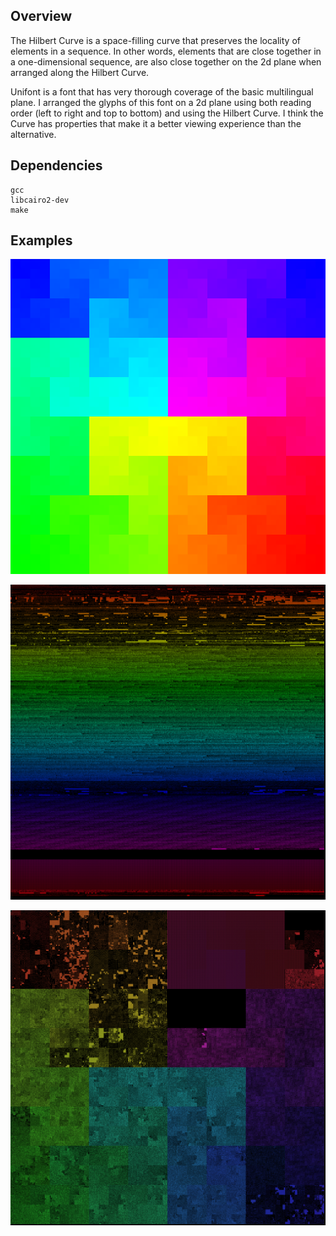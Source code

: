## Overview

The Hilbert Curve is a space-filling curve that preserves the locality of
elements in a sequence. In other words, elements that are close together in a
one-dimensional sequence, are also close together on the 2d plane when arranged
along the Hilbert Curve.

Unifont is a font that has very thorough coverage of the basic multilingual
plane. I arranged the glyphs of this font on a 2d plane using both reading
order (left to right and top to bottom) and using the Hilbert Curve. I think
the Curve has properties that make it a better viewing experience than the
alternative.

## Dependencies

```
gcc
libcairo2-dev
make
```

## Examples

![The Hilbert Curve](https://github.com/samchristywork/hilbert-unifont/blob/main/examples/hilbert_curve.png)

![Unifont in a linear arrangement](https://github.com/samchristywork/hilbert-unifont/blob/main/examples/linear_unifont.png)

![Unifont arranged on the Hilbert Curve](https://github.com/samchristywork/hilbert-unifont/blob/main/examples/hilbert_unifont.png)
